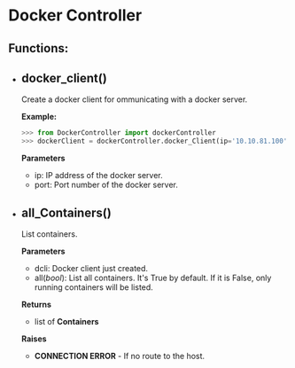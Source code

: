 # Docker Controller

## Functions:


* ## **docker_client()**

    Create a docker client for ommunicating with a docker server.
    
    **Example:**
    ```python
    >>> from DockerController import dockerController
    >>> dockerClient = dockerController.docker_Client(ip='10.10.81.100', port='2375')
    ```
    **Parameters**
    *   ip: IP address of the docker server.
    *   port: Port number of the docker server.
    
* ## **all_Containers()**

    List containers.
    
    **Parameters**
    *   dcli: Docker client just created.
    *   all(*bool*): List all containers. It's True by default. If it is False, only running containers will be listed.
    
    **Returns**
    *   list of **Containers**
    
    **Raises**
    *   **CONNECTION ERROR** - If no route to the host.
    
